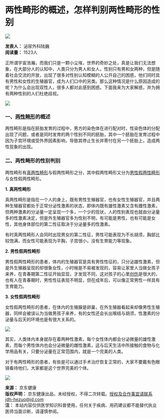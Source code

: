 # 两性畸形的概述，怎样判别两性畸形的性别

![](https://storage.360buyimg.com/nhp/seo/img/logo.png)

**发表人：** 泌尿外科陆巍  
**阅读量：** 1523人  

正所谓宇宙浩瀚，而我们只是一颗小尘埃，世界的奇妙之处，真是让我们无法想象，在大部分人的认知中，人类只分为男人和女人，性别只有男和女两种，但是随着社会交流的开放，出现了很多对性别认知模糊的人公开自己的困惑，他们同时具有男性和女性的生殖器官，成为人们口中的另类。那么这种情况是什么原因造成的呢？为什么会出现双性人，很多人都对此感到困惑。下面我来为大家解惑，并为拥有两种性别的人们杜绝歧视。

![](//image.healthjd.com/da/jfs/t1/178718/7/6442/1081955/60b21692Ef15c850f/ee00853b0a0be869.jpg)

### **一、[两性畸形](https://cont.jd.com/wiki/disease/43801266107392?activityCode=54061292337152)的概述**

两性畸形是指在胚胎发育的过程中，男方的染色体在进行配对时，性染色体的分配出现了问题，或者是同时发育的两个性别不同的胚胎，其中一个胚胎在发育过程中因为子宫环境或受外界因素影响，导致其停止生长并寄付在另一个胚胎上，造成两性现象的出现。

### **二、两性畸形的性别判别**

两性畸形有[真两性畸形](https://cont.jd.com/wiki/disease/37449804292096?activityCode=54061292337152)与假两性畸形之分，其中假两性畸形又分为[男性假两性畸形](https://cont.jd.com/wiki/disease/41702729998336?activityCode=54061292337152)与女性假两性畸形。

**1\. 真两性畸形**

真两性畸形是指在一个人的身上，既有男性生殖器官，也有女性生殖器官，并且两种生殖器官都处于正常分泌性激素的状态，即体内既有雄性激素又含有雌性激素，但两种激素的分泌量一定呈现一个多，一个少的现状，人的性别表现也就由分泌量多的性激素决定，但是外生殖器官多为性别不明，有可能是男性，也有可能是女性，其他身体部位的第二性征取决于分泌量多的性激素。

有时真两性畸形人会同时出现男女的第二性征，男性可能表现为不长胡须，胸部比较饱满，而女性可能表现为平胸，子宫很小，没有生育能力等现象。

**2\. 男性假两性畸形**

男性假两性畸形的患者，体内的生殖器官是具有男性性征的，只分泌雄性激素，但是外生殖器呈现的却很象女性，小时候是不易被发现的，容易让家里人当做女孩子来养，在青春期第二性征开始显现，才发现不同，这对孩子的心里[创伤](https://cont.jd.com/wiki/disease/37719742885888?activityCode=54061292337152)是很大的，也有人在青春期时，男性性征表现不明显，但在成年后，可以像正常男性一样具有生育能力。

**3\. 女性假两性畸形**

女性假两性畸形的患者，在体内的生殖腺是卵巢，在外生殖器看起来却像男性生殖器，同样会被误认为当做男孩子来养，有的女性还会长出喉结与胡须，性激素的分泌量与后天的环境也是有很大关系的。

![](//image.healthjd.com/da/jfs/t1/182615/37/5660/537166/60b2169dE87e97ea6/a2eaf0d5143a57e5.jpg)

其实，人类体内本身就存在着两种性激素，每个女性体内都会分泌微量的雄性激素，而每个男性体内也会分泌微量的雌性激素，这与后天生活中所接触的食物与化学用品有关，只要分泌量在正常范围内，就是一个完美的人类。

对于有两性畸形的患者，有些是可以通过手术治疗恢复正常的，大家不要戴有色眼镜看待他们，大家都是这个世界完美的个体。

![](https://img11.360buyimg.com/imagetools/jfs/t1/216652/28/44676/1939/671a47bfF24f68785/7171269bc2c90112.png)

**来源：** 京东健康  
**版权声明：** 京东健康出品，未经授权，不得二次转载。授权及合作事宜请联系jdh-hezuo@jd.com  
**注：** 本站内容仅供医学知识科普使用，任何关于疾病、用药建议都不能替代执业医师当面诊断，请谨慎参阅。
<!-- tcd_original_link https://www.jd.com/pccontent/231459 -->
